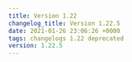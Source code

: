 ```yaml
---
title: Version 1.22
changelog_title: Version 1.22.5
date: 2021-01-26 23:06:26 +0000
tags: changelogs 1.22 deprecated
version: 1.22.5
---
```

<script src="https://gist.github.com/spinnaker-release/e457272b5aac37a5c6512b80b0c53d5f.js?file=1.22.5.md"></script>
<script src="https://gist.github.com/spinnaker-release/e457272b5aac37a5c6512b80b0c53d5f.js?file=1.22.4.md"></script>
<script src="https://gist.github.com/spinnaker-release/e457272b5aac37a5c6512b80b0c53d5f.js?file=1.22.3.md"></script>
<script src="https://gist.github.com/spinnaker-release/e457272b5aac37a5c6512b80b0c53d5f.js?file=1.22.2.md"></script>
<script src="https://gist.github.com/spinnaker-release/e457272b5aac37a5c6512b80b0c53d5f.js?file=1.22.1.md"></script>
<script src="https://gist.github.com/spinnaker-release/e457272b5aac37a5c6512b80b0c53d5f.js?file=1.22.0.md"></script>
